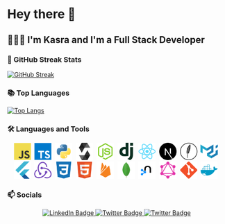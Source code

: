 # Hey there 👋

## 👨🏻‍💻  I'm Kasra and I'm a Full Stack Developer

### 🔭  GitHub Streak Stats

[![GitHub Streak](http://github-readme-streak-stats.herokuapp.com?user=naderik&theme=dark&hide_border=true&background=0F343E&ring=DDE9B0&dates=166A68&stroke=DDE9B0&currStreakNum=C5DA8D&currStreakLabel=C5DA8D&sideLabels=C5DA8D&sideNums=C5DA8D&fire=EBD86D)](https://git.io/streak-stats)

### 📚  Top Languages

[![Top Langs](https://github-readme-stats.vercel.app/api/top-langs/?username=naderik&layout=compact&theme=vision-friendly-dark)](https://github.com/anuraghazra/github-readme-stats)
### 🛠️  Languages and Tools

<p align="center">
<img src="https://github.com/devicons/devicon/blob/master/icons/javascript/javascript-original.svg" title="JavaScript" alt="JavaScript" width="40" height="40"/>&nbsp;
<img src="https://github.com/devicons/devicon/blob/master/icons/typescript/typescript-original.svg" title="TypeScript" alt="TypeScript" width="40" height="40"/>&nbsp;
<img src="https://github.com/devicons/devicon/blob/master/icons/python/python-original.svg" title="Python" alt="Python" width="40" height="40"/>&nbsp;
<img src="https://github.com/devicons/devicon/blob/master/icons/solidity/solidity-original.svg" title="Solidity" alt="Solidity" width="40" height="40"/>&nbsp;
<img src="https://github.com/devicons/devicon/blob/master/icons/nodejs/nodejs-original.svg" title="NodeJS" alt="NodeJS" width="40" height="40"/>&nbsp;
<img src="https://github.com/devicons/devicon/blob/master/icons/django/django-plain.svg" title="Django" alt="Django" width="40" height="40"/>&nbsp;
<img src="https://github.com/devicons/devicon/blob/master/icons/react/react-original.svg" title="React" alt="React" width="40" height="40"/>&nbsp;
<img src="https://github.com/devicons/devicon/blob/master/icons/nextjs/nextjs-original.svg" title="NextJs" alt="NextJS" width="40" height="40"/>&nbsp;
<img src="https://github.com/devicons/devicon/blob/master/icons/feathersjs/feathersjs-original.svg" title="feathersJS" alt="Spring" width="40" height="40"/>&nbsp;
<img src="https://github.com/devicons/devicon/blob/master/icons/materialui/materialui-original.svg" title="Material UI" alt="Material UI" width="40" height="40"/>&nbsp;
<img src="https://github.com/devicons/devicon/blob/master/icons/flutter/flutter-original.svg" title="Flutter" alt="Flutter" width="40" height="40"/>&nbsp;
<img src="https://github.com/devicons/devicon/blob/master/icons/redux/redux-original.svg" title="Redux" alt="Redux " width="40" height="40"/>&nbsp;
<img src="https://github.com/devicons/devicon/blob/master/icons/css3/css3-plain.svg"  title="CSS3" alt="CSS" width="40" height="40"/>&nbsp;
<img src="https://github.com/devicons/devicon/blob/master/icons/html5/html5-original.svg" title="HTML5" alt="HTML" width="40" height="40"/>&nbsp;
<img src="https://github.com/devicons/devicon/blob/master/icons/firebase/firebase-plain.svg" title="Firebase" alt="Firebase" width="40" height="40"/>&nbsp;
<img src="https://github.com/devicons/devicon/blob/master/icons/mongodb/mongodb-original.svg" title="Mongodb"  alt="Mongodb" width="40" height="40"/>&nbsp;
<img src="https://github.com/devicons/devicon/blob/master/icons/neo4j/neo4j-original.svg" title="Neo4j"  alt="Neo4j" width="40" height="40"/>&nbsp;
<img src="https://github.com/devicons/devicon/blob/master/icons/graphql/graphql-plain.svg" title="GraphQL"  alt="GraphQL" width="40" height="40"/>&nbsp;
<img src="https://github.com/devicons/devicon/blob/master/icons/git/git-original.svg" title="Git" alt="Git" width="40" height="40"/>&nbsp;
<img src="https://github.com/devicons/devicon/blob/master/icons/docker/docker-plain.svg" title="Docker" alt="Docker" width="40" height="40"/>&nbsp;
</p>

### 📫  Socials

<div align="center" id="badges">
  <a href="https://www.linkedin.com/in/naderik">
    <img src="https://img.shields.io/badge/LinkedIn-135C5A?style=for-the-badge&logo=linkedin&logoColor=white" alt="LinkedIn Badge"/>
  </a>
    <a href="http:/naderik.info">
    <img src="https://img.shields.io/badge/E Portfolio-135C5A?style=for-the-badge&logoColor=white" alt="Twitter Badge"/>
  </a>
  <a href="https://www.twitter.com/naderik_kaz">
    <img src="https://img.shields.io/badge/Twitter-135C5A?style=for-the-badge&logo=twitter&logoColor=white" alt="Twitter Badge"/>
  </a>
</div>

<div align="center">
  <img src="https://komarev.com/ghpvc/?username=naderik&color=135C5A" alt=""/>
</div>

<!--
**naderik/naderik** is a ✨ _special_ ✨ repository because its `README.md` (this file) appears on your GitHub profile.

Here are some ideas to get you started:

- 🔭 I’m currently working on ...
- 🌱 I’m currently learning ...
- 👯 I’m looking to collaborate on ...
- 🤔 I’m looking for help with ...
- 💬 Ask me about ...
- 📫 How to reach me: ...
- 😄 Pronouns: ...
- ⚡ Fun fact: ...
-->
